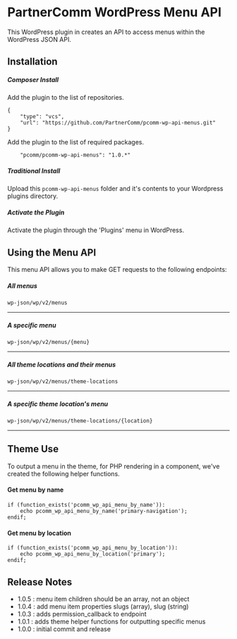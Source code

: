 # PartnerComm WordPress Menu API

This WordPress plugin in creates an API to access menus within the WordPress JSON API.

## Installation

##### Composer Install
Add the plugin to the list of repositories.
```    
{
    "type": "vcs",
    "url": "https://github.com/PartnerComm/pcomm-wp-api-menus.git"
}
```
Add the plugin to the list of required packages.
```
    "pcomm/pcomm-wp-api-menus": "1.0.*"
```

##### Traditional Install
Upload this `pcomm-wp-api-menus` folder and it's contents to your Wordpress plugins directory.

##### Activate the Plugin
Activate the plugin through the 'Plugins' menu in WordPress.

## Using the Menu API

This menu API allows you to make GET requests to the following endpoints:

##### All menus
`wp-json/wp/v2/menus`
___
##### A specific menu
`wp-json/wp/v2/menus/{menu}` 
___
##### All theme locations and their menus
`wp-json/wp/v2/menus/theme-locations`
___
##### A specific theme location's menu
`wp-json/wp/v2/menus/theme-locations/{location}` 
___

## Theme Use
To output a menu in the theme, for PHP rendering in a component, we've created the following helper functions.

#### Get menu by name
```
if (function_exists('pcomm_wp_api_menu_by_name')): 
    echo pcomm_wp_api_menu_by_name('primary-navigation'); 
endif;
```

#### Get menu by location
```
if (function_exists('pcomm_wp_api_menu_by_location')): 
    echo pcomm_wp_api_menu_by_location('primary'); 
endif;
```

## Release Notes
* 1.0.5 : menu item children should be an array, not an object
* 1.0.4 : add menu item properties slugs (array), slug (string)
* 1.0.3 : adds permission_callback to endpoint
* 1.0.1 : adds theme helper functions for outputting specific menus
* 1.0.0 : initial commit and release
